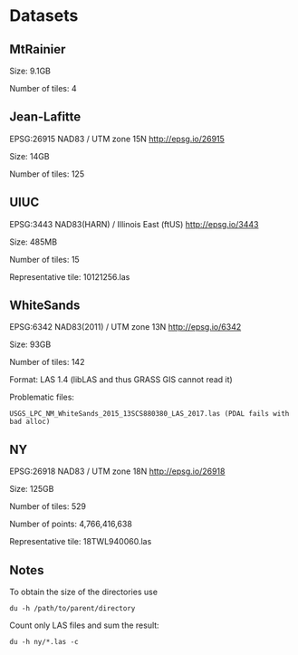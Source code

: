# Datasets

## MtRainier

Size: 9.1GB

Number of tiles: 4

## Jean-Lafitte

EPSG:26915
NAD83 / UTM zone 15N
http://epsg.io/26915

Size: 14GB

Number of tiles: 125

## UIUC

EPSG:3443
NAD83(HARN) / Illinois East (ftUS)
http://epsg.io/3443

Size: 485MB

Number of tiles: 15

Representative tile: 10121256.las

## WhiteSands

EPSG:6342
NAD83(2011) / UTM zone 13N
http://epsg.io/6342

Size: 93GB

Number of tiles: 142

Format: LAS 1.4 (libLAS and thus GRASS GIS cannot read it)

Problematic files:

    USGS_LPC_NM_WhiteSands_2015_13SCS880380_LAS_2017.las (PDAL fails with bad alloc)

## NY

EPSG:26918
NAD83 / UTM zone 18N
http://epsg.io/26918

Size: 125GB

Number of tiles: 529

Number of points: 4,766,416,638

Representative tile: 18TWL940060.las

## Notes

To obtain the size of the directories use

    du -h /path/to/parent/directory

Count only LAS files and sum the result:

    du -h ny/*.las -c
